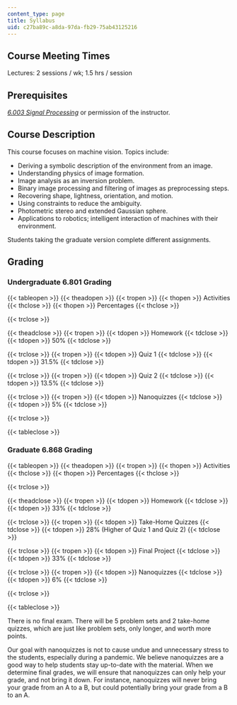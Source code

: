 ```yaml
---
content_type: page
title: Syllabus
uid: c27ba89c-a8da-97da-fb29-75ab43125216
---
```


Course Meeting Times
--------------------

Lectures: 2 sessions / wk; 1.5 hrs / session

Prerequisites
-------------

_[6.003 Signal Processing](/courses/6-003-signals-and-systems-fall-2011)_ or permission of the instructor. 

Course Description
------------------

This course focuses on machine vision. Topics include:

*   Deriving a symbolic description of the environment from an image.
*   Understanding physics of image formation.
*   Image analysis as an inversion problem.
*   Binary image processing and filtering of images as preprocessing steps.
*   Recovering shape, lightness, orientation, and motion.
*   Using constraints to reduce the ambiguity.
*   Photometric stereo and extended Gaussian sphere.
*   Applications to robotics; intelligent interaction of machines with their environment.

Students taking the graduate version complete different assignments.

Grading
-------

### Undergraduate 6.801 Grading

{{< tableopen >}}
{{< theadopen >}}
{{< tropen >}}
{{< thopen >}}
Activities
{{< thclose >}}
{{< thopen >}}
Percentages
{{< thclose >}}

{{< trclose >}}

{{< theadclose >}}
{{< tropen >}}
{{< tdopen >}}
Homework
{{< tdclose >}}
{{< tdopen >}}
50%
{{< tdclose >}}

{{< trclose >}}
{{< tropen >}}
{{< tdopen >}}
Quiz 1
{{< tdclose >}}
{{< tdopen >}}
31.5%
{{< tdclose >}}

{{< trclose >}}
{{< tropen >}}
{{< tdopen >}}
Quiz 2
{{< tdclose >}}
{{< tdopen >}}
13.5%
{{< tdclose >}}

{{< trclose >}}
{{< tropen >}}
{{< tdopen >}}
Nanoquizzes
{{< tdclose >}}
{{< tdopen >}}
5%
{{< tdclose >}}

{{< trclose >}}

{{< tableclose >}}

### Graduate 6.868 Grading

{{< tableopen >}}
{{< theadopen >}}
{{< tropen >}}
{{< thopen >}}
Activities
{{< thclose >}}
{{< thopen >}}
Percentages
{{< thclose >}}

{{< trclose >}}

{{< theadclose >}}
{{< tropen >}}
{{< tdopen >}}
Homework
{{< tdclose >}}
{{< tdopen >}}
33%
{{< tdclose >}}

{{< trclose >}}
{{< tropen >}}
{{< tdopen >}}
Take-Home Quizzes
{{< tdclose >}}
{{< tdopen >}}
28% (Higher of Quiz 1 and Quiz 2)
{{< tdclose >}}

{{< trclose >}}
{{< tropen >}}
{{< tdopen >}}
Final Project
{{< tdclose >}}
{{< tdopen >}}
33%
{{< tdclose >}}

{{< trclose >}}
{{< tropen >}}
{{< tdopen >}}
Nanoquizzes
{{< tdclose >}}
{{< tdopen >}}
6%
{{< tdclose >}}

{{< trclose >}}

{{< tableclose >}}

There is no final exam. There will be 5 problem sets and 2 take-home quizzes, which are just like problem sets, only longer, and worth more points.

Our goal with nanoquizzes is not to cause undue and unnecessary stress to the students, especially during a pandemic. We believe nanoquizzes are a good way to help students stay up-to-date with the material. When we determine final grades, we will ensure that nanoquizzes can only help your grade, and not bring it down. For instance, nanoquizzes will never bring your grade from an A to a B, but could potentially bring your grade from a B to an A.